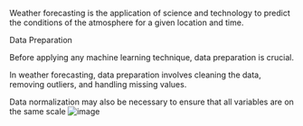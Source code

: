 
Weather forecasting is the application of science and technology to predict the conditions of the atmosphere for a given location and time. 

Data Preparation 

Before applying any machine learning technique, data preparation is crucial.

In weather forecasting, data preparation involves cleaning the data, removing outliers, and handling missing values.

Data normalization may also be necessary to ensure that all variables are on the same scale
![image](https://github.com/Arjunlucky/Arjunlucky/assets/96239766/19d68210-bca4-4b5e-a58e-65578e4c1b55)
